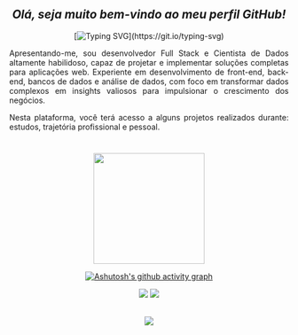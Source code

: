 <span align="center">

## *Olá, seja muito bem-vindo ao meu perfil GitHub!*
[![Typing SVG](https://readme-typing-svg.herokuapp.com/?color=1B98E0&size=35&center=true&vCenter=true&width=1000&lines=Hello,+world!+My+name+is+Cláudio+Estevam.;I'm+from+Brazil+and+24+years+old!;Bachelor's+in+Mechanical+Engineering.;Bachelor's+in+Actuarial+Sciences.;Master's+Degree+in+Applied+Statistics.;Expert+professional+in:+Data+Scientist,;Quality+Inspector,+Automation,+Consultancy,;+Project+Management,+Analyst,+Statistic,;+Data+Science,+Investigator,+Civic+Researcher;and+Full+Stack+Developer+with+a+focus+on+Python.;I'am+future+Artificial+Intelligence+Engineering!;Be+Welcome!)](https://git.io/typing-svg)

</span>

<span align="justify">
  
Apresentando-me, sou desenvolvedor Full Stack e Cientista de Dados altamente habilidoso, capaz de projetar e implementar soluções completas para aplicações web. Experiente em desenvolvimento de front-end, back-end, bancos de dados e análise de dados, com foco em transformar dados complexos em insights valiosos para impulsionar o crescimento dos negócios.

Nesta plataforma, você terá acesso a alguns projetos realizados durante: estudos, trajetória profissional e pessoal.
  
</span>

#

<span align="center">
  <div align="center">
  <a href="https://github.com/claudioestevam7">
    <img src="https://github-readme-streak-stats.herokuapp.com/?user=claudioestevam7&theme=shadow_blue&hide_border=true](https://github-readme-streak-stats.herokuapp.com?user=claudioestevam7&theme=transparent&hide_border=true&locale=pt_BR&date_format=j%2Fn%5B%2FY%5D" style="max-width: 400px; height: 200px;">
<!--     <img src="https://github-readme-stats.vercel.app/api/top-langs/?username=claudioestevam7&layout=compact&langs_count=7&theme=shadow_blue&hide_border=true" style="max-width: 400px; height: 200px;"> -->
  </a>
</div>

[![Ashutosh's github activity graph](https://github-readme-activity-graph.vercel.app/graph?username=claudioestevam7&bg_color=0d1117&color=1B98E0&line=1B98E0&point=1B98E0f&area=true&hide_border=true)](https://github.com/ashutosh00710/github-readme-activity-graph)

<div>
  <a href="https://www.linkedin.com/in/claudioestevam/?lipi=urn%3Ali%3Apage%3Ad_flagship3_feed%3BaPqInrsxTdatkZ9G9ZKWlw%3D%3D" target="_blank"><img src="https://img.shields.io/badge/-LinkedIn-%230077B5?style=for-the-badge&logo=linkedin&logoColor=white" target="_blank"></a>
  <a href = "mailto:claudioestevaml7@gmail.com"><img src="https://img.shields.io/badge/-Gmail-%23333?style=for-the-badge&logo=gmail&logoColor=white" target="_blank"></a>
</div> 

  
<div style="display: inline_block"><br>
<p align="center">
  <a href="https://skillicons.dev">
    <img src="https://skillicons.dev/icons?i=aws,css,django,figma,git,github,html,js,latex,docker,mysql,mongodb,py,pytorch,r,react,sass,selenium,tensorflow,tailwindcss,vscode" />
  </a>
</p>          


  
<!--  ![Snake animation](https://raw.githubusercontent.com/Platane/snk/output/github-contribution-grid-snake.svg) -->
 
</div>
  
  </span>

